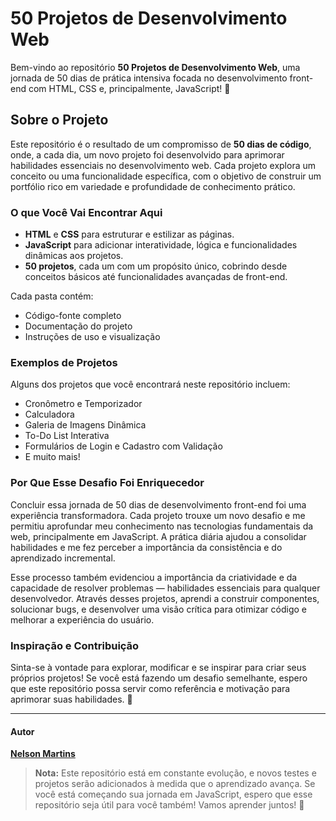 # 50 Projetos de Desenvolvimento Web

Bem-vindo ao repositório **50 Projetos de Desenvolvimento Web**, uma jornada de 50 dias de prática intensiva focada no desenvolvimento front-end com HTML, CSS e, principalmente, JavaScript! 🚀

## Sobre o Projeto

Este repositório é o resultado de um compromisso de **50 dias de código**, onde, a cada dia, um novo projeto foi desenvolvido para aprimorar habilidades essenciais no desenvolvimento web. Cada projeto explora um conceito ou uma funcionalidade específica, com o objetivo de construir um portfólio rico em variedade e profundidade de conhecimento prático. 

### O que Você Vai Encontrar Aqui

- **HTML** e **CSS** para estruturar e estilizar as páginas.
- **JavaScript** para adicionar interatividade, lógica e funcionalidades dinâmicas aos projetos.
- **50 projetos**, cada um com um propósito único, cobrindo desde conceitos básicos até funcionalidades avançadas de front-end.

Cada pasta contém:
- Código-fonte completo
- Documentação do projeto
- Instruções de uso e visualização

### Exemplos de Projetos

Alguns dos projetos que você encontrará neste repositório incluem:
- Cronômetro e Temporizador
- Calculadora
- Galeria de Imagens Dinâmica
- To-Do List Interativa
- Formulários de Login e Cadastro com Validação
- E muito mais!

### Por Que Esse Desafio Foi Enriquecedor

Concluir essa jornada de 50 dias de desenvolvimento front-end foi uma experiência transformadora. Cada projeto trouxe um novo desafio e me permitiu aprofundar meu conhecimento nas tecnologias fundamentais da web, principalmente em JavaScript. A prática diária ajudou a consolidar habilidades e me fez perceber a importância da consistência e do aprendizado incremental.

Esse processo também evidenciou a importância da criatividade e da capacidade de resolver problemas — habilidades essenciais para qualquer desenvolvedor. Através desses projetos, aprendi a construir componentes, solucionar bugs, e desenvolver uma visão crítica para otimizar código e melhorar a experiência do usuário.

### Inspiração e Contribuição

Sinta-se à vontade para explorar, modificar e se inspirar para criar seus próprios projetos! Se você está fazendo um desafio semelhante, espero que este repositório possa servir como referência e motivação para aprimorar suas habilidades. 🚀

---

#### Autor
[**Nelson Martins**](https://github.com/seu_usuario)

> **Nota:** Este repositório está em constante evolução, e novos testes e projetos serão adicionados à medida que o aprendizado avança. Se você está começando sua jornada em JavaScript, espero que esse repositório seja útil para você também! Vamos aprender juntos! 🚀

